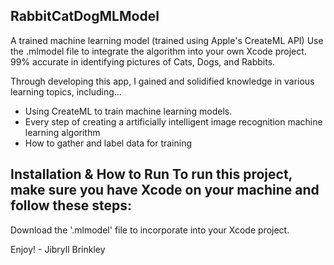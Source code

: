 ## RabbitCatDogMLModel

A trained machine learning model (trained using Apple's CreateML API)
Use the .mlmodel file to integrate the algorithm into your own Xcode project. 
99% accurate in identifying pictures of Cats, Dogs, and Rabbits.

Through developing this app, I gained and solidified knowledge in various learning topics, including...

* Using CreateML to train machine learning models.
* Every step of creating a artificially intelligent image recognition machine learning algorithm
* How to gather and label data for training

## Installation & How to Run To run this project, make sure you have Xcode on your machine and follow these steps:

Download the '.mlmodel' file to incorporate into your Xcode project.

Enjoy! - Jibryll Brinkley
